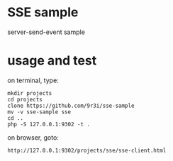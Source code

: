 # SSE sample

server-send-event sample


# usage and test
on terminal, type:
```
mkdir projects
cd projects
clone https://github.com/9r3i/sse-sample
mv -v sse-sample sse
cd ..
php -S 127.0.0.1:9302 -t .
```
on browser, goto:
```
http://127.0.0.1:9302/projects/sse/sse-client.html
```


